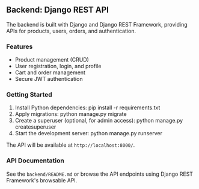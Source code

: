 ## Backend: Django REST API

The backend is built with Django and Django REST Framework, providing APIs for products, users, orders, and authentication.

### Features

- Product management (CRUD)
- User registration, login, and profile
- Cart and order management
- Secure JWT authentication

### Getting Started

1. Install Python dependencies: pip install -r requirements.txt
2. Apply migrations: python manage.py migrate
3. Create a superuser (optional, for admin access): python manage.py createsuperuser
4. Start the development server: python manage.py runserver

The API will be available at `http://localhost:8000/`.

### API Documentation

See the `backend/README.md` or browse the API endpoints using Django REST Framework's browsable API.